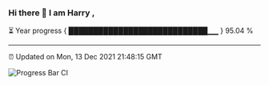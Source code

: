 ### Hi there 👋 I am Harry , 

⏳ Year progress { ████████████████████████████▁▁ } 95.04 %

---

⏰ Updated on Mon, 13 Dec 2021 21:48:15 GMT

![Progress Bar CI](https://github.com/duykhang68/duykhang68/workflows/Progress%20Bar%20CI/badge.svg)

